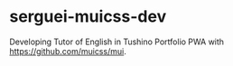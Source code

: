 # serguei-muicss-dev

Developing Tutor of English in Tushino Portfolio PWA with https://github.com/muicss/mui.
